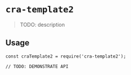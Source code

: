 # `cra-template2`

> TODO: description

## Usage

```
const craTemplate2 = require('cra-template2');

// TODO: DEMONSTRATE API
```
